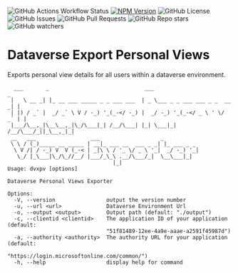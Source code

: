 ![GitHub Actions Workflow Status](https://img.shields.io/github/actions/workflow/status/OliverFlint/dvxpv/build.yaml)
[![NPM Version](https://img.shields.io/npm/v/dvxpv)](https://www.npmjs.com/package/dvxpv)
![GitHub License](https://img.shields.io/github/license/OliverFlint/dvxpv)
![GitHub Issues](https://img.shields.io/github/issues/OliverFlint/dvxpv)
![GitHub Pull Requests](https://img.shields.io/github/issues-pr/OliverFlint/dvxpv)
![GitHub Repo stars](https://img.shields.io/github/stars/OliverFlint/dvxpv?style=flat)
![GitHub watchers](https://img.shields.io/github/watchers/OliverFlint/dvxpv?style=flat)

# Dataverse Export Personal Views

Exports personal view details for all users within a dataverse environment.

```
  ___       _                              ___                           _
 |   \ __ _| |_ __ ___ _____ _ _ ___ ___  | _ \___ _ _ ___ ___ _ _  __ _| |
 | |) / _` |  _/ _` \ V / -_) '_(_-</ -_) |  _/ -_) '_(_-</ _ \ ' \/ _` | |
 |___/\__,_|\__\__,_|\_/\___|_| /__/\___| |_| \___|_| /__/\___/_||_\__,_|_|
 __   ___                 ___                   _
 \ \ / (_)_____ __ _____ | __|_ ___ __  ___ _ _| |_ ___ _ _
  \ V /| / -_) V  V (_-< | _|\ \ / '_ \/ _ \ '_|  _/ -_) '_|
   \_/ |_\___|\_/\_//__/ |___/_\_\ .__/\___/_|  \__\___|_|
                                 |_|
Usage: dvxpv [options]

Dataverse Personal Views Exporter

Options:
  -V, --version                output the version number
  -u, --url <url>              Dataverse Environment Url
  -o, --output <output>        Output path (default: "./output")
  -c, --clientid <clientid>    The application ID of your application (default:
                               "51f81489-12ee-4a9e-aaae-a2591f45987d")
  -a, --authority <authority>  The authority URL for your application (default:
                               "https://login.microsoftonline.com/common/")
  -h, --help                   display help for command

```
